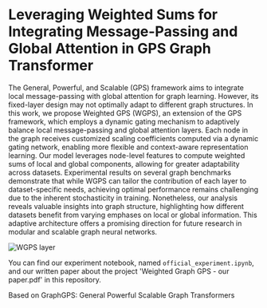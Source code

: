 # Leveraging Weighted Sums for Integrating Message-Passing and Global Attention in GPS Graph Transformer

The General, Powerful, and Scalable (GPS) framework aims to integrate local message-passing with global attention for graph learning. However,
its fixed-layer design may not optimally adapt to different graph structures. In this work, we propose Weighted GPS (WGPS), an extension of
the GPS framework, which employs a dynamic gating mechanism to adaptively balance local message-passing and global attention layers. Each
node in the graph receives customized scaling coefficients computed via a dynamic gating network, enabling more flexible and context-aware
representation learning. Our model leverages node-level features to compute weighted sums of local and global components, allowing for greater
adaptability across datasets. Experimental results on several graph benchmarks demonstrate that while WGPS can tailor the contribution of each
layer to dataset-specific needs, achieving optimal performance remains challenging due to the inherent stochasticity in training. Nonetheless,
our analysis reveals valuable insights into graph structure, highlighting how different datasets benefit from varying emphases on local or global
information. This adaptive architecture offers a promising direction for future research in modular and scalable graph neural networks.

![WGPS layer](WGPS-layer.png)

You can find our experiment notebook, named `official_experiment.ipynb`, and our written paper about the project 'Weighted Graph GPS - our paper.pdf' in this repository.

Based on GraphGPS: General Powerful Scalable Graph Transformers
